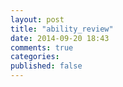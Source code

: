 ```yaml
---
layout: post
title: "ability_review"
date: 2014-09-20 18:43
comments: true
categories: 
published: false
---
```

